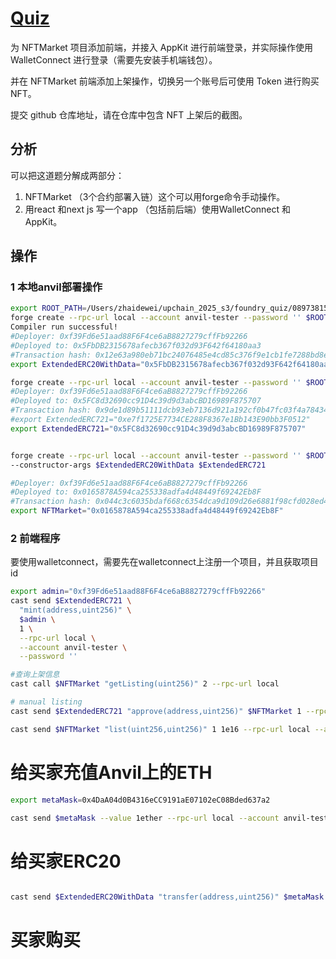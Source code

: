 # [Quiz](https://decert.me/challenge/a1a9aff6-1788-4254-bc47-405cc529bbd1)

为 NFTMarket 项目添加前端，并接入 AppKit 进行前端登录，并实际操作使用 WalletConnect 进行登录（需要先安装手机端钱包）。

并在 NFTMarket 前端添加上架操作，切换另一个账号后可使用 Token 进行购买 NFT。

提交 github 仓库地址，请在仓库中包含 NFT 上架后的截图。

## 分析

可以把这道题分解成两部分：
1. NFTMarket （3个合约部署入链）这个可以用forge命令手动操作。
2. 用react 和next js 写一个app （包括前后端）使用WalletConnect 和AppKit。

## 操作
### 1 本地anvil部署操作


```sh
export ROOT_PATH=/Users/zhaidewei/upchain_2025_s3/foundry_quiz/08973815/src
forge create --rpc-url local --account anvil-tester --password '' $ROOT_PATH/ExtendedERC20WithData.sol:ExtendedERC20WithData --broadcast
Compiler run successful!
#Deployer: 0xf39Fd6e51aad88F6F4ce6aB8827279cffFb92266
#Deployed to: 0x5FbDB2315678afecb367f032d93F642f64180aa3
#Transaction hash: 0x12e63a980eb71bc24076485e4cd85c376f9e1cb1fe7288bd8e685ed07a5a3218
export ExtendedERC20WithData="0x5FbDB2315678afecb367f032d93F642f64180aa3"

forge create --rpc-url local --account anvil-tester --password '' $ROOT_PATH/ExtendedERC721.sol:ExtendedERC721 --broadcast
#Deployer: 0xf39Fd6e51aad88F6F4ce6aB8827279cffFb92266
#Deployed to: 0x5FC8d32690cc91D4c39d9d3abcBD16989F875707
#Transaction hash: 0x9de1d89b51111dcb93eb7136d921a192cf0b47fc03f4a7843490ddc6cd104a92
#export ExtendedERC721="0xe7f1725E7734CE288F8367e1Bb143E90bb3F0512"
export ExtendedERC721="0x5FC8d32690cc91D4c39d9d3abcBD16989F875707"


forge create --rpc-url local --account anvil-tester --password '' $ROOT_PATH/NftMarket.sol:NFTMarket --broadcast \
--constructor-args $ExtendedERC20WithData $ExtendedERC721

#Deployer: 0xf39Fd6e51aad88F6F4ce6aB8827279cffFb92266
#Deployed to: 0x0165878A594ca255338adfa4d48449f69242Eb8F
#Transaction hash: 0x044c3c6035bdaf668c6354dca9d109d26e6881f98cfd028ed4bf2336501717cf
export NFTMarket="0x0165878A594ca255338adfa4d48449f69242Eb8F"
```


### 2 前端程序

要使用walletconnect，需要先在walletconnect上注册一个项目，并且获取项目id


```sh
export admin="0xf39Fd6e51aad88F6F4ce6aB8827279cffFb92266"
cast send $ExtendedERC721 \
  "mint(address,uint256)" \
  $admin \
  1 \
  --rpc-url local \
  --account anvil-tester \
  --password ''
```



```sh
#查询上架信息
cast call $NFTMarket "getListing(uint256)" 2 --rpc-url local
```
```sh
# manual listing
cast send $ExtendedERC721 "approve(address,uint256)" $NFTMarket 1 --rpc-url local --account anvil-tester --password ''

cast send $NFTMarket "list(uint256,uint256)" 1 1e16 --rpc-url local --account anvil-tester --password ''
```

# 给买家充值Anvil上的ETH
```sh
export metaMask=0x4DaA04d0B4316eCC9191aE07102eC08Bded637a2

cast send $metaMask --value 1ether --rpc-url local --account anvil-tester --password ''
```

# 给买家ERC20

```sh

cast send $ExtendedERC20WithData "transfer(address,uint256)" $metaMask 1e19 --rpc-url local --account anvil-tester --password ''

```


# 买家购买
